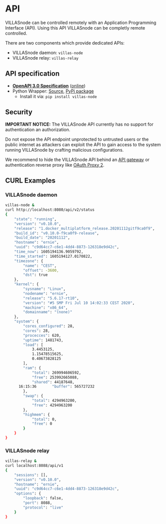 # API

VILLASnode can be controlled remotely with an Application Programming Interface (API).
Using this API VILLASnode can be completly remote controlled.

There are two components which provide dedicated APIs:

- VILLASnode daemon: `villas-node`
- VILLASnode relay: `villas-relay`

## API specification

- [**OpenAPI 3.0 Specification**](https://git.rwth-aachen.de/acs/public/villas/node/-/blob/master/doc/openapi.yaml) ([online](/api/node/))
- Python Wrapper: [Source](https://git.rwth-aachen.de/acs/public/villas/node/-/tree/master/python), [PyPi package](https://pypi.org/project/villas-node/)
   - Install it via: `pip install villas-node`

## Security

**IMPORTANT NOTICE:** The VILLASnode API currently has no support for authentication an authorization.

Do not expose the API endpoint unprotected to untrusted users or the public internet as attackers can exploit the API to gain access to the system running VILLASnode by crafting malicious configurations.

We recommend to hide the VILLASnode API behind an [API gateway](https://www.nginx.com/learn/api-gateway/) or authentication reverse proxy like [OAuth Proxy 2](https://oauth2-proxy.github.io/oauth2-proxy/).

## CURL Examples

### VILLASnode daemon

```bash
villas-node &
curl http://localhost:8080/api/v2/status
{
    "state": "running",
    "version": "v0.10.0",
    "release": "1.docker_multiplatform_release.20201112gitf9ca0f9",
    "build_id": "v0.10.0-f9ca0f9-release",
    "build_date": "20201112",
    "hostname": "ernie",
    "uuid": "c9d64cc7-c6e1-4dd4-8873-126318e9d42c",
    "time_now": 1605194136.9059792,
    "time_started": 1605194127.0170822,
    "timezone": {
        "name": "CEST",
        "offset": -3600,
        "dst": true
    },
    "kernel": {
        "sysname": "Linux",
        "nodename": "ernie",
        "release": "5.6.17-rt10",
        "version": "#5 SMP Fri Jul 10 14:02:33 CEST 2020",
        "machine": "x86_64",
        "domainname": "(none)"
    },
    "system": {
        "cores_configured": 28,
        "cores": 28,
        "procecces": 620,
        "uptime": 1481743,
        "load": [
            3.4453125,
            1.15478515625,
            0.40673828125
        ],
        "ram": {
            "total": 269994606592,
            "free": 253992665088,
            "shared": 44187648,
      16:15:36       "buffer": 565727232
        },
        "swap": {
            "total": 4294963200,
            "free": 4294963200
        },
        "highmem": {
            "total": 0,
            "free": 0
        }
    }
}
```

### VILLASnode relay

```bash
villas-relay &
curl localhost:8088/api/v1
{
    "sessions": [],
    "version": "v0.10.0",
    "hostname": "ernie",
    "uuid": "c9d64cc7-c6e1-4dd4-8873-126318e9d42c",
    "options": {
        "loopback": false,
        "port": 8088,
        "protocol": "live"
    }
}
```

